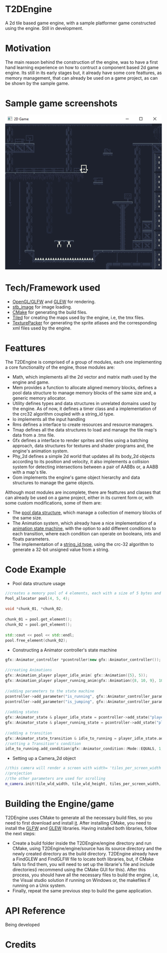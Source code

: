 # T2DEngine
A 2d tile based game engine, with a sample platformer game constructed using the engine. Still in development.
# Motivation
The main reason behind the construction of the engine, was to have a first hand learning experience on how to contruct a component based 2d game engine. Its still in its early stages but, it already have some core feattures, as memory management, that can already be used on a game project, as can be shown by the sample game. 
# Sample game screenshots
![alt text](screenshots/screenshot01.png)
# Tech/Framework used
  - [OpenGL/GLFW](http://www.glfw.org/) and [GLEW](http://glew.sourceforge.net/) for rendering. 
  - [stb_image](https://github.com/nothings/stb) for image loading. 
  - [CMake](https://cmake.org/) for generating the build files.
  - [Tiled](https://www.mapeditor.org/) for creating the maps used by the engine, i.e, the tmx files.
  - [TexturePacker](https://www.codeandweb.com/texturepacker) for generating the sprite atlases and the corresponding xml files used by the engine.
# Feattures
The T2DEngine is comprised of a group of modules, each one implementing a core functionality of the engine, those modules are:
  - Math, which implements all the 2d vector and matrix math used by the engine and game.
  - Mem provides a function to allocate aligned memory blocks, defines a pool data structure to manage memory blocks of the same size and, a generic memory allocator.
  - Utility defines types and data structures in unrelated domains used by the engine. As of now, it defines a timer class and a implementation of the crc32 algorithm coupled with a string_id type.
  - Io implements all the input handling
  - Rms defines a interface to create resources and resource managers.
  - Tmap defines all the data structures to load and manage the tile map's data from a .tmx file.
  - Gfx defines a interface to render sprites and tiles using a batching approach, data structures for textures and shader programs and, the engine's animation system.
  - Phy_2d defines a simple 2d world that updates all its body_2d objects according to its position and velocity, it also implements a collision system for detecting intersections between a pair of AABBs or, a AABB with a map's tile.
  - Gom implements the engine's game object hierarchy and data structures to manage the game objects.

Although most modules are incomplete, there are feattures and classes that can already be used on a game project, either in its current form or, with some custom modifications, some of them are:
  - The [pool data structure](https://github.com/mateusgondim/T2DEngine/blob/master/engine/source/mem/source/src/Pool_allocator.hpp), which manage a collection of memory blocks of the same size. 
  - The Animation system, which already have a nice implementation of a [animation state machine](https://github.com/mateusgondim/T2DEngine/blob/master/engine/source/gfx/source/src/Animator_controller.hpp), with the option to add different conditions to each transition, where each condition can operate on booleans, ints and floats parameters.
  - The implementation of a [string_id type](https://github.com/mateusgondim/T2DEngine/blob/master/engine/source/utility/source/src/string_id.hpp), using the crc-32 algorithm to generate a 32-bit unsigned value from a string.
  # Code Example
  - Pool data structure usage
  ```c++
  //creates a memory pool of 4 elements, each with a size of 5 bytes and with a 4-byte aligment requirement 
  Pool_allocator pool(4, 5, 4); 
  
  void *chunk_01, *chunk_02;
  
  chunk_01 = pool.get_element();
  chunk_02 = pool.get_element();
  
  std::cout << pool << std::endl;
  pool.free_element(chunk_02);  
  
  ```
  - Constructing a Animator controller's state machine
  ```c++
  gfx::Animator_controller *pcontroller(new gfx::Animator_controller());
  
  //creating Animations
  gfx::Animation_player player_idle_anim( gfx::Animation({5}, 5));
  gfx::Animation_player player_running_anim(gfx::Animation({8, 10, 9}, 10));
  
  //adding parameters to the state machine
  pcontroller->add_parameter("is_running", gfx::Animator_controller_parameter::Type::BOOL);
  pcontroller->add_parameter("is_jumping", gfx::Animator_controller_parameter::Type::BOOL);
  
  //adding states
  gfx::Animator_state & player_idle_state = pcontroller->add_state("player_idle", player_idle_anim);
  gfx::Animator_state & player_running_state = pcontroller->add_state("player_running", player_running_anim);
  
  //adding a transition
  gfx::Animator_state_transition & idle_to_running = player_idle_state.add_transition("player_running");
  //setting a Transition's condition
  idle_to_running.add_condition(gfx::Animator_condition::Mode::EQUALS, 1, "is_running");
  ```
  - Setting up a Camera_2d object
  ```c++
  //this camera will render a screen with width= 'tiles_per_screen_width' and height = "tiles_per_screen_height", using orthographic
  //projection
  //the other parameters are used for scrolling
  m_camera.init(tile_wld_width, tile_wld_height, tiles_per_screen_width, tiles_per_screen_height, tile_map_width, tile_map_height, map_origin);
  ```
  # Building the Engine/game
  T2DEngine uses CMake to generate all the necessary build files, so you need to first download and install [it](https://cmake.org/). After installing CMake, you need to install the [GLFW](http://www.glfw.org/) and [GLEW](http://glew.sourceforge.net/) libraries. Having installed both libraries, follow the next steps:
  - Create a build folder inside the T2DEngine/engine directory and run CMake, using T2DEngine/engine/source has its source directory and the newly created directory as the build directory. T2DEngine already have a FindGLEW and FindGLFW file to locate both libraries, but, if CMake fails to find them, you will need to set up the librarie's file and include directories(i recommend using the CMake GUI for this). After this process, you should have all the necessary files to build the engine, i.e, the Visual studio solution if running on Windows or, the makefiles if running on a Unix system.
  -  Finally, repeat the same previous step to build the game application.
  # API Reference
  Being developed
  # Credits
